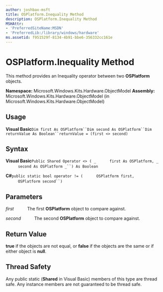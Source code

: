 ```yaml
---
author: joshbax-msft
title: OSPlatform.Inequality Method
description: OSPlatform.Inequality Method
MSHAttr:
- 'PreferredSiteName:MSDN'
- 'PreferredLib:/library/windows/hardware'
ms.assetid: f951529f-8134-4b91-bbe6-356332cc161e
---
```


# OSPlatform.Inequality Method


This method provides an Inequality operator between two **OSPlatform** objects.

**Namespace:** Microsoft.Windows.Kits.Hardware.ObjectModel **Assembly:** Microsoft.Windows.Kits.Hardware.ObjectModel (in Microsoft.Windows.Kits.Hardware.ObjectModel)

## Usage


**Visual Basic**`Dim first As OSPlatform``Dim second As OSPlatform``Dim returnValue As Boolean``returnValue = (first <> second)`

## Syntax


**Visual Basic**`Public Shared Operator <> ( _`           `first As OSPlatform, _`           `second As OSPlatform _``) As Boolean`

**C#**`public static bool operator != (`           `OSPlatform first,`           `OSPlatform second``)`

## Parameters


*first*           The first **OSPlatform** object to compare against.

*second*           The second **OSPlatform** object to compare against.

## Return Value


**true** if the objects are not equal, or **false** if the objects are the same or if either object is **null**.

## Thread Safety


Any public static (**Shared** in Visual Basic) members of this type are thread safe. Any instance members are not guaranteed to be thread safe.

 

 






